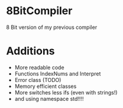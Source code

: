 # 8BitCompiler
 8 Bit version of my previous compiler
 # Additions
 + More readable code
 + Functions IndexNums and Interpret
 + Error class (TODO)
 + Memory efficient classes
 + More switches less ifs (even with strings!)
 + and using namespace std!!!!
